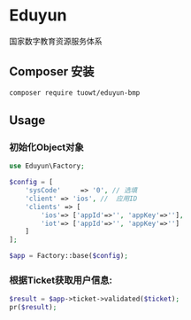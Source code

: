 # Eduyun
国家数字教育资源服务体系

## Composer 安装

```dockerfile
composer require tuowt/eduyun-bmp
```

## Usage

### 初始化Object对象
```php
use Eduyun\Factory;

$config = [
    'sysCode'     => '0', // 选填
    'client' => 'ios', //  应用ID
    'clients' => [
        'ios'=> ['appId'=>'', 'appKey'=>''],
        'iot'=> ['appId'=>'', 'appKey'=>'']
    ]
];

$app = Factory::base($config);
```

### 根据Ticket获取用户信息:

```php
$result = $app->ticket->validated($ticket);
pr($result);
```